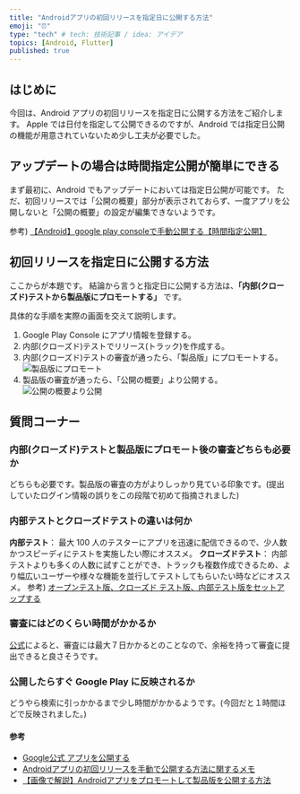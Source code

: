 ```yaml
---
title: "Androidアプリの初回リリースを指定日に公開する方法"
emoji: "⏰"
type: "tech" # tech: 技術記事 / idea: アイデア
topics: [Android, Flutter]
published: true
---
```


## はじめに

今回は、Android アプリの初回リリースを指定日に公開する方法をご紹介します。
Apple では日付を指定して公開できるのですが、Android では指定日公開の機能が用意されていないため少し工夫が必要でした。

## アップデートの場合は時間指定公開が簡単にできる

まず最初に、Android でもアップデートにおいては指定日公開が可能です。
ただ、初回リリースでは「公開の概要」部分が表示されておらず、一度アプリを公開しないと「公開の概要」の設定が編集できないようです。

参考) [【Android】google play consoleで手動公開する【時間指定公開】](https://howto-gadget.com/android/google-play-console-update-manual/)

## 初回リリースを指定日に公開する方法

ここからが本題です。
結論から言うと指定日に公開する方法は、**「内部(クローズド)テストから製品版にプロモートする」** です。

具体的な手順を実際の画面を交えて説明します。

1. Google Play Console にアプリ情報を登録する。
2. 内部(クローズド)テストでリリース(トラック)を作成する。
3. 内部(クローズド)テストの審査が通ったら、「製品版」にプロモートする。
   ![製品版にプロモート](https://tandems-corporate-site-images.s3.ap-northeast-1.amazonaws.com/blog/202212/2480772172/001.png)
4. 製品版の審査が通ったら、「公開の概要」より公開する。
   ![公開の概要より公開](https://tandems-corporate-site-images.s3.ap-northeast-1.amazonaws.com/blog/202212/2480772172/002.png)

## 質問コーナー

### 内部(クローズド)テストと製品版にプロモート後の審査どちらも必要か

どちらも必要です。製品版の審査の方がよりしっかり見ている印象です。(提出していたログイン情報の誤りをこの段階で初めて指摘されました)

### 内部テストとクローズドテストの違いは何か

**内部テスト**： 最大 100 人のテスターにアプリを迅速に配信できるので、少人数かつスピーディにテストを実施したい際にオススメ。
**クローズドテスト**： 内部テストよりも多くの人数に試すことができ、トラックも複数作成できるため、より幅広いユーザーや様々な機能を並行してテストしてもらいたい時などにオススメ。
参考) [オープンテスト版、クローズド テスト版、内部テスト版をセットアップする](https://support.google.com/googleplay/android-developer/answer/9845334?hl=ja)

### 審査にはどのくらい時間がかかるか

[公式](https://support.google.com/googleplay/android-developer/answer/9859751?hl=ja&visit_id=637556819934441326-3233823909&rd=1)によると、審査には最大７日かかるとのことなので、余裕を持って審査に提出できると良さそうです。

### 公開したらすぐ Google Play に反映されるか

どうやら検索に引っかかるまで少し時間がかかるようです。(今回だと１時間ほどで反映されました。)

#### 参考

- [Google公式 アプリを公開する](https://support.google.com/googleplay/android-developer/answer/9859751?hl=ja&visit_id=637556819934441326-3233823909&rd=1)
- [Androidアプリの初回リリースを手動で公開する方法に関するメモ](https://develop.hateblo.jp/entry/google-play-manual-release)
- [【画像で解説】Androidアプリをプロモートして製品版を公開する方法](https://pursue.fun/tech/how-to-android-google-play-console-promote-release/)
